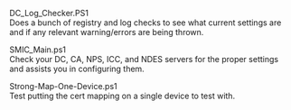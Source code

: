 DC_Log_Checker.PS1  
Does a bunch of registry and log checks to see what current settings are and if any relevant warning/errors are being thrown.

SMIC_Main.ps1  
Check your DC, CA, NPS, ICC, and NDES servers for the proper settings and assists you in configuring them.  

Strong-Map-One-Device.ps1  
Test putting the cert mapping on a single device to test with.  
